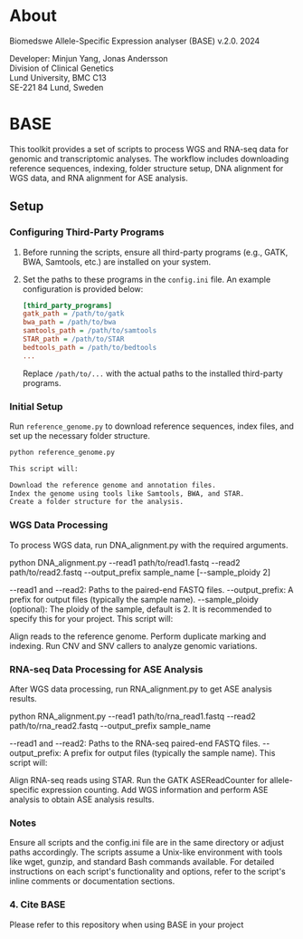# About
Biomedswe Allele-Specific Expression analyser (BASE) v.2.0. 2024


Developer: Minjun Yang, Jonas Andersson                                                                                                                                                                                                
Division of Clinical Genetics                                                                                           
Lund University, BMC C13                                                                                                
SE-221 84 Lund, Sweden                                                                                                                                                                                                                          
# BASE

This toolkit provides a set of scripts to process WGS and RNA-seq data for genomic and transcriptomic analyses. The workflow includes downloading reference sequences, indexing, folder structure setup, DNA alignment for WGS data, and RNA alignment for ASE analysis.

## Setup

### Configuring Third-Party Programs

1. Before running the scripts, ensure all third-party programs (e.g., GATK, BWA, Samtools, etc.) are installed on your system.
2. Set the paths to these programs in the `config.ini` file. An example configuration is provided below:

    ```ini
    [third_party_programs]
    gatk_path = /path/to/gatk
    bwa_path = /path/to/bwa
    samtools_path = /path/to/samtools
    STAR_path = /path/to/STAR
    bedtools_path = /path/to/bedtools
    ...
    ```

    Replace `/path/to/...` with the actual paths to the installed third-party programs.

### Initial Setup

Run `reference_genome.py` to download reference sequences, index files, and set up the necessary folder structure.

```bash
python reference_genome.py

This script will:

Download the reference genome and annotation files.
Index the genome using tools like Samtools, BWA, and STAR.
Create a folder structure for the analysis.

```


### WGS Data Processing
To process WGS data, run DNA_alignment.py with the required arguments.

python DNA_alignment.py --read1 path/to/read1.fastq --read2 path/to/read2.fastq --output_prefix sample_name [--sample_ploidy 2]

--read1 and --read2: Paths to the paired-end FASTQ files.
--output_prefix: A prefix for output files (typically the sample name).
--sample_ploidy (optional): The ploidy of the sample, default is 2. It is recommended to specify this for your project.
This script will:

Align reads to the reference genome.
Perform duplicate marking and indexing.
Run CNV and SNV callers to analyze genomic variations.

### RNA-seq Data Processing for ASE Analysis
After WGS data processing, run RNA_alignment.py to get ASE analysis results.

python RNA_alignment.py --read1 path/to/rna_read1.fastq --read2 path/to/rna_read2.fastq --output_prefix sample_name

--read1 and --read2: Paths to the RNA-seq paired-end FASTQ files.
--output_prefix: A prefix for output files (typically the sample name).
This script will:

Align RNA-seq reads using STAR.
Run the GATK ASEReadCounter for allele-specific expression counting.
Add WGS information and perform ASE analysis to obtain ASE analysis results.

### Notes
Ensure all scripts and the config.ini file are in the same directory or adjust paths accordingly.
The scripts assume a Unix-like environment with tools like wget, gunzip, and standard Bash commands available.
For detailed instructions on each script's functionality and options, refer to the script's inline comments or documentation sections.


### 4. Cite BASE

Please refer to this repository when using BASE in your project
    
 
